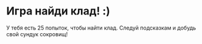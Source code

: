 # Игра найди клад! :)
У тебя есть 25 попыток, чтобы найти клад.
Следуй подсказкам и добудь свой сундук сокровищ!
